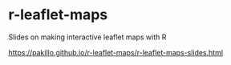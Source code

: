 
# r-leaflet-maps
Slides on making interactive leaflet maps with R

https://pakillo.github.io/r-leaflet-maps/r-leaflet-maps-slides.html

